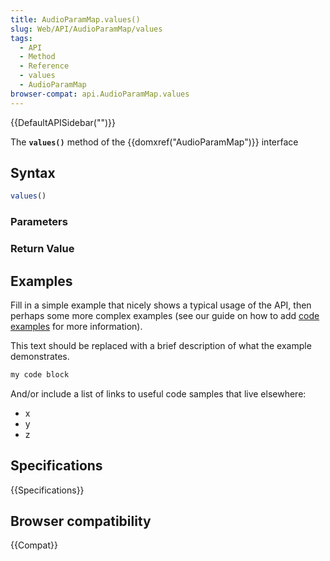 ```yaml
---
title: AudioParamMap.values()
slug: Web/API/AudioParamMap/values
tags:
  - API
  - Method
  - Reference
  - values
  - AudioParamMap
browser-compat: api.AudioParamMap.values
---
```

{{DefaultAPISidebar("")}}

The **`values()`** method of the {{domxref("AudioParamMap")}} interface 

## Syntax

```js
values()
```

### Parameters



### Return Value



## Examples

Fill in a simple example that nicely shows a typical usage of the API, then perhaps some more complex examples (see our guide on how to add [code examples](/en-US/docs/MDN/Contribute/Structures/Code_examples) for more information).

This text should be replaced with a brief description of what the example demonstrates.

```js
my code block
```

And/or include a list of links to useful code samples that live elsewhere:

*   x
*   y
*   z

## Specifications

{{Specifications}}

## Browser compatibility

{{Compat}}

